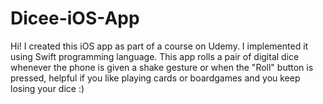 # Dicee-iOS-App

Hi! I created this iOS app as part of a course on Udemy. I implemented it using Swift programming language. This app rolls a pair of digital dice whenever the phone is given a shake gesture or when the "Roll" button is pressed, helpful if you like playing cards or boardgames and you keep losing your dice :)
